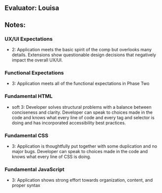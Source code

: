 ## Evaluator: Louisa
## Notes:

### UX/UI Expectations

- 2: Application meets the basic spirit of the comp but overlooks many details. Extensions show questionable design decisions that negatively impact the overall UX/UI.

### Functional Expectations

- 3: Application meets all of the functional expectations in Phase Two

### Fundamental HTML

- soft 3:  Developer solves structural problems with a balance between conciseness and clarity. Developer can speak to choices made in the code and knows what every line of code and every tag and selector is doing and has incorporated accessibility best practices.

### Fundamental CSS

- 3:  Application is thoughtfully put together with some duplication and no major bugs. Developer can speak to choices made in the code and knows what every line of CSS is doing.

### Fundamental JavaScript

- 3: Application shows strong effort towards organization, content, and proper syntax
